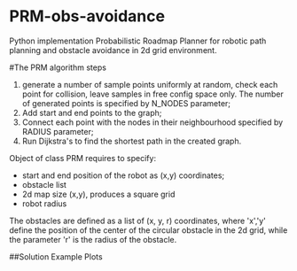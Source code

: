 # PRM-obs-avoidance
Python implementation Probabilistic Roadmap Planner for robotic path planning and obstacle avoidance in 2d grid environment.


#The PRM algorithm steps
1. generate a number of sample points uniformly at random, check each point for collision, leave samples in free config space only. The number of generated points is specified by N_NODES parameter;
2. Add start and end points to the graph;
3. Connect each point with the nodes in their neighbourhood specified by RADIUS parameter;
4. Run Dijkstra's to find the shortest path in the created graph.


Object of class PRM requires to specify:
- start and end position of the robot as (x,y) coordinates;
- obstacle list
- 2d map size (x,y), produces a square grid
- robot radius

The obstacles are defined as a list of (x, y, r) coordinates, where 'x','y' define the position of the center of the circular obstacle in the 2d grid, while the parameter 'r' is the radius of the obstacle.

##Solution Example Plots




